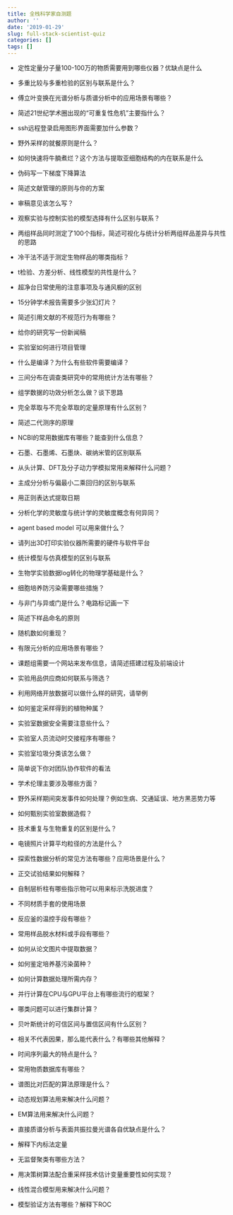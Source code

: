 ```yaml
---
title: 全栈科学家自测题
author: ''
date: '2019-01-29'
slug: full-stack-scientist-quiz
categories: []
tags: []
---
```


- 定性定量分子量100-100万的物质需要用到哪些仪器？优缺点是什么

- 多重比较与多重检验的区别与联系是什么？

- 傅立叶变换在光谱分析与质谱分析中的应用场景有哪些？

- 简述21世纪学术圈出现的“可重复性危机”主要指什么？

- ssh远程登录启用图形界面需要加什么参数？

- 野外采样的就餐原则是什么？

- 如何快速将牛腩煮烂？这个方法与提取亚细胞结构的内在联系是什么

- 伪码写一下梯度下降算法

- 简述文献管理的原则与你的方案

- 审稿意见该怎么写？

- 观察实验与控制实验的模型选择有什么区别与联系？

- 两组样品同时测定了100个指标，简述可视化与统计分析两组样品差异与共性的思路

- 冷干法不适于测定生物样品的哪类指标？

- t检验、方差分析、线性模型的共性是什么？

- 超净台日常使用的注意事项及与通风橱的区别

- 15分钟学术报告需要多少张幻灯片？

- 简述引用文献的不规范行为有哪些？

- 给你的研究写一份新闻稿

- 实验室如何进行项目管理

- 什么是编译？为什么有些软件需要编译？

- 三间分布在调查类研究中的常用统计方法有哪些？

- 组学数据的功效分析怎么做？谈下思路

- 完全萃取与不完全萃取的定量原理有什么区别？

- 简述二代测序的原理

- NCBI的常用数据库有哪些？能查到什么信息？

- 石墨、石墨烯、石墨炔、碳纳米管的区别联系

- 从头计算、DFT及分子动力学模拟常用来解释什么问题？

- 主成分分析与偏最小二乘回归的区别与联系

- 用正则表达式提取日期

- 分析化学的灵敏度与统计学的灵敏度概念有何异同？

- agent based model 可以用来做什么？

- 请列出3D打印实验仪器所需要的硬件与软件平台

- 统计模型与仿真模型的区别与联系

- 生物学实验数据log转化的物理学基础是什么？

- 细胞培养防污染需要哪些措施？

- 与非门与异或门是什么？电路标记画一下

- 简述下样品命名的原则

- 随机数如何重现？

- 有限元分析的应用场景有哪些？

- 课题组需要一个网站来发布信息，请简述搭建过程及前端设计

- 实验用品供应商如何联系与筛选？

- 利用网络开放数据可以做什么样的研究，请举例

- 如何鉴定采样得到的植物种属？

- 实验室数据安全需要注意些什么？

- 实验室人员流动时交接程序有哪些？

- 实验室垃圾分类该怎么做？

- 简单说下你对团队协作软件的看法

- 学术伦理主要涉及哪些方面？

- 野外采样期间突发事件如何处理？例如生病、交通延误、地方黑恶势力等

- 如何甄别实验室数据造假？

- 技术重复与生物重复的区别是什么？

- 电镜照片计算平均粒径的方法是什么？

- 探索性数据分析的常见方法有哪些？应用场景是什么？

- 正交试验结果如何解释？

- 自制层析柱有哪些指示物可以用来标示洗脱进度？

- 不同材质手套的使用场景

- 反应釜的温控手段有哪些？

- 常用样品脱水材料或手段有哪些？

- 如何从论文图片中提取数据？

- 如何鉴定培养基污染菌种？

- 如何计算数据处理所需内存？

- 并行计算在CPU与GPU平台上有哪些流行的框架？

- 哪类问题可以进行集群计算？

- 贝叶斯统计的可信区间与置信区间有什么区别？

- 相关不代表因果，那么能代表什么？有哪些其他解释？

- 时间序列最大的特点是什么？

- 常用物质数据库有哪些？

- 谱图比对匹配的算法原理是什么？

- 动态规划算法用来解决什么问题？

- EM算法用来解决什么问题？

- 直接质谱分析与表面共振拉曼光谱各自优缺点是什么？

- 解释下内标法定量

- 无监督聚类有哪些方法？

- 用决策树算法配合重采样技术估计变量重要性如何实现？

- 线性混合模型用来解决什么问题？

- 模型验证方法有哪些？解释下ROC